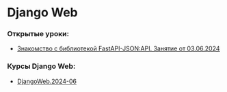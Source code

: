 # Django Web

### Открытые уроки:
- [Знакомство с библиотекой FastAPI-JSON:API. Занятие от 03.06.2024](open-lessons/fastapi-jsonapi-intro-03.06/)


### Курсы Django Web:

- [DjangoWeb.2024-06](https://github.com/OtusTeam/DjangoWeb/tree/DjangoWeb.2024-06)
